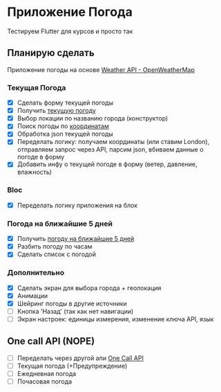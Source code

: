 # Приложение Погода
Тестируем Flutter для курсов и просто так

## Планирую сделать
Приложение погоды на основе [Weather API - OpenWeatherMap](https://openweathermap.org/api)

### Текущая Погода
- [x] Сделать форму текущей погоды
- [x] Получить [текущую погоду](https://openweathermap.org/current)
- [x] Выбор локации по названию города (конструктор)
- [x] Поиск погоды по [координатам](https://pub.dev/packages/location)
- [x] Обработка json текущей погоды
- [x] Переделать логику: получаем координаты (или ставим London), отправляем запрос через API, парсим json, вбиваем данные о погоде в форму
- [x] Добавить инфу о текущей погоде в форму (ветер, давление, влажность)
### Bloc
- [x] Переделать логику приложения на блок
### Погода на ближайшие 5 дней
- [x] Получить [погоду на ближайшие 5 дней](https://openweathermap.org/forecast5)
- [x] Разбить погоду по часам
- [x] Сделать список с погодой
### Дополнительно
- [x] Сделать экран для выбора города + геолокация 
- [x] Анимации
- [x] Шейринг погоды в другие источники
- [ ] Кнопка 'Назад' (так как нет навигации)
- [ ] Экран настроек: единицы измерения, изменение ключа API, язык

## One call API (NOPE)
- [ ] Переделать через другой апи [One Call API](https://openweathermap.org/api/one-call-api)
- [ ] Текущая погода (+Предупреждение)
- [ ] Ежедневная погода
- [ ] Почасовая погода
